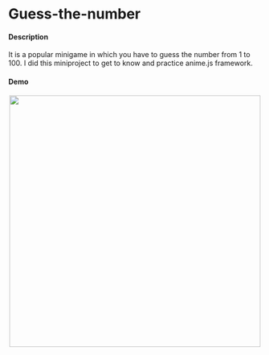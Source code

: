 # Guess-the-number

#### Description
It is a popular minigame in which you have to guess the number from 1 to 100. I did this miniproject to get to know and practice anime.js framework.

#### Demo
<p align="center">
<img src="gtn-demo.gif" width="500"/>
</p>
